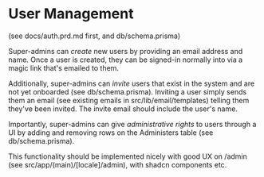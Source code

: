 # User Management

(see docs/auth.prd.md first, and db/schema.prisma)

Super-admins can _create_ new users by providing an email address and name. Once a user is created, 
they can be signed-in normally into via a magic link that's emailed to them.

Additionally, super-admins can _invite_ users that exist in the system and are not yet
onboarded (see db/schema.prisma). Inviting a user simply sends them an email (see existing emails in
src/lib/email/templates) telling them they've been invited. The invite email should include the user's name.

Importantly, super-admins can give _administrative rights_ to users through a UI by adding and removing rows on the
Administers table (see db/schema.prisma). 

This functionality should be implemented nicely with good UX on /admin (see src/app/(main)/[locale]/admin), with shadcn
components etc.